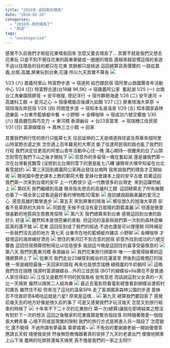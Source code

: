 ```yaml
---
title: "2016冬 這回真的環島"
date: "2016-02-26"
categories: 
  - "2016冬-真的環島了"
  - "旅遊"
tags: 
  - "uncategoried"
---
```


感覺不久前我們才剛從花東環島回來 怎麼又要去環島了... 其實不就是我們又想去花東玩 只是不知不覺往花東的路漸漸變成一圈圈的環島 還越來越習慣這樣的長途 不過以往環島的目的都只在花東 其餘都只是經過 這回總算貨真價實的 一路從嘉義,台南,高雄,屏東玩到台東,花蓮 所以九天其實不算長 ![](images/24471015043_6c3ab830e1.jpg)

1/23 (六) 嘉義阿里山 特富野步道 -> 宿達邦 給巴娜民宿 宿阿里山救國團青年活動中心 1/24 (日) 特富野古道(台18線 96.5K) -> 宿嘉義阿公家  奮起湖 1/25 (一) 台南台江漁樂園搭膠筏 -> 安平樹屋, 德記洋行 -> 宿作夥憩海邊 1/26 (二) 安平運河 -> 高雄科工館 -> 愛河之心 -> 宿康橋飯店後譯九如館 1/27 (三) 屏東旭海大草原 -> 宿旭海左岸民宿 1/28 (四) 阿朗壹步道 -> 宿知本名泉溫泉 1/29 (五) 知本國家森林遊樂區 ->台東市藍蜻蜓中餐 -> 小野柳 -> 金樽咖啡 -> 宿成功六號交響曲 1/30 (六) 隆昌麵包與巧克力 -> 東河橋 泰源幽谷 -> 台23至富里  -> 宿瑞穗江佳民宿 1/31 (日) 富源蝴蝶谷 -> 鳳林三立小館 -> 回家

其實我們例行性的旅行只能算七天 往前延伸的二天是順道與玟姿及燕華來個阿里山特富野古道之旅 怎奈遇上百年難見的大寒流 斷了往達邦民宿的路也亂了我們的行程 我們決定往更高的阿里山青年活動中心住一晚 滿心期待一夜醒來的白了山頭 怎耐雪在我們下山之後才開始下 ![](images/25097941325_7eeebb9c09.jpg) 但意外的多留宿一晚在奮起湖 還是讓我們第一次在台灣看見飄雪 (沒想到北台灣的雪下的更是亂七八糟 讓徹哥大嘆早知留在台北看雪就好) ![](images/24467244244_3bf8eda51b.jpg) 第三天回到嘉義阿公家再出發往台南時 我笑說我們的環島才正開始呢 ![](images/24467240654_0c0d7fa85a.jpg) 徹哥國中歷史課本上教的鄭荷大戰 愛妹社會課本上提的安平古堡 趁著這回我們第一次來到台南的安平 上一代教很少 這一代教很多的台灣史  來到這躍然紙上 ![](images/24802313290_4189fd891d.jpg) 第四天 我們繼續到高雄 徹哥指名想去的高雄科工館  這回總算走了所有展館也看了一場全家公認看過最好看的博物館3D電影 ![](images/24467228714_cfc2e3268b.jpg) 夜訪據說超級美麗的愛河之心  感受高雄的繁榮進步 ![](images/25071586796_c4e06ab788.jpg) 第五天 來到屏東的旭海 ![](images/25097882315_7980c85efb.jpg) 嚮往很久的旭海大草原 卻看不見草原的大與牛 ![](images/24979703062_f4bfed226f.jpg) 阿朗壹 天候不佳沒有夏日那樣的蔚藍美麗 ![](images/24979731472_082bc22a6b.jpg) 但還是徹愛很喜歡的地質與生態教育探險 ![](images/25004604741_e7414aa922.jpg) 第六天 我們總算來到台東 感覺這回到台東的路好久 好遠 ![](images/24979704902_c68fd818d4.jpg) 雖然知本是很芭樂的景點  但這兒的溫泉與我們第一次到的森林遊樂區真的還不錯 ![](images/25071570666_a036601811.jpg) 花東 這回反到成了我們的經過 不過也還是可以慢慢開 同時補足一些我們沒去過的地方 第七天 台東市在地的藍蜻蜓炸雞店 小野柳 ![](images/24802269180_a753c58348.jpg) 金樽咖啡 才發現這的海岸線好漂亮 ![](images/25071568816_c02174a0fb.jpg) 想住的東河訂不到合意的民宿 卻意外找到成功的六號交響曲 這回住宿預算控制得比以往低很多 我說這今晚是這回住的最享受最愜意的 ![](images/25097885155_b7bce72aa2.jpg) 第八天 我們到舊東河橋 泰源幽谷 ![](images/24467205854_81dc2edc88.jpg) 我們花東旅行拼圖中 唯一一直覺得缺著的這塊總算拼上了 ![](images/24471030233_aa2d121ba5.jpg) 從東河 我們走台23線穿到縱谷的花蓮富里 然後到這晚預訂的瑞穗 一來是縮短最後一天回家的路程 再來也是想念瑞穗 綠精靈的牛奶鍋阿 ![](images/25097876115_8dfcd89b69.jpg) 這晚我們住在瑞穗 瑞源村富源蝴蝶谷...外的江佳民宿 (BOT的蝴蝶谷villa實在不是普通人家住得起) ![](images/24979695392_eca6a15bf1.jpg) 江佳又是截然不同的民宿風格 挺有意思 而話說這對父女真的一天比一天搞笑 儼然以搞笑二人組為樂 ![](images/24471006083_e2c971ecc2.jpg) 最近去電影院看電影總會看到蝴蝶谷渡假村的廣告 雖然住不起 但來泡了這兒的溫泉SPA 走了富源國家森林公園的步道 愛妹忍不住直好奇&嘀咕這就是六星? 原來是這樣... ![](images/24471004963_2e77cae598.jpg) 第九天 總算我們要回家了 感覺前幾天去的地方好像是很久前的事了 可是又感覺我們才玩沒幾天 怎麼又到旅行結束的時候了 ![](images/25004586481_18ca5c0988.jpg) 十年來不下二十次的花東旅行 第一次(總算)讓我在即將結束之際沒有對於下ㄧ次的想法 這回之後徹家的花東瘋算是暫告個段落 同時隨著徹愛一個個長大轉青春 心境不同或是現實的限制 我們的旅行方式是將進入另一階段了 怎麼變化 還不曉得  不過所謂有夢最美 築夢踏實~ ![](images/25097873545_d9885bf0fe.jpg) 不免俗的要謝謝老爺一開始傻傻答應請五天假 隨便我安排 然後無怨無悔跟著真的安排了九天的老婆出門 傻傻地開車上山下海 盡興的吃胖胖還每天搞笑 真不愧是我們的一家之主阿!!!
